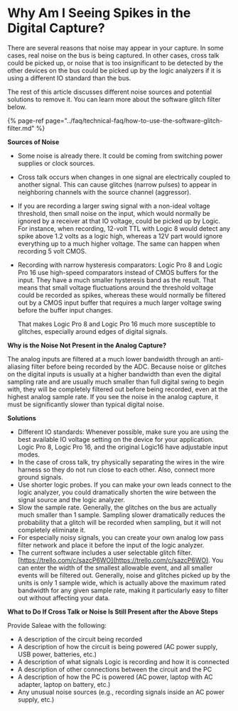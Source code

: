 # Why Am I Seeing Spikes in the Digital Capture?

There are several reasons that noise may appear in your capture. In some cases, real noise on the bus is being captured. In other cases, cross talk could be picked up, or noise that is too insignificant to be detected by the other devices on the bus could be picked up by the logic analyzers if it is using a different IO standard than the bus.

The rest of this article discusses different noise sources and potential solutions to remove it. You can learn more about the software glitch filter below.

{% page-ref page="../faq/technical-faq/how-to-use-the-software-glitch-filter.md" %}

**Sources of Noise**

* Some noise is already there. It could be coming from switching power supplies or clock sources.
* Cross talk occurs when changes in one signal are electrically coupled to another signal. This can cause glitches \(narrow pulses\) to appear in neighboring channels with the source channel \(aggressor\).
* If you are recording a larger swing signal with a non-ideal voltage threshold, then small noise on the input, which would normally be ignored by a receiver at that IO voltage, could be picked up by Logic. For instance, when recording, 12-volt TTL with Logic 8 would detect any spike above 1.2 volts as a logic high, whereas a 12V part would ignore everything up to a much higher voltage. The same can happen when recording 5 volt CMOS.
* Recording with narrow hysteresis comparators: Logic Pro 8 and Logic Pro 16 use high-speed comparators instead of CMOS buffers for the input. They have a much smaller hysteresis band as the result. That means that small voltage fluctuations around the threshold voltage could be recorded as spikes, whereas these would normally be filtered out by a CMOS input buffer that requires a much larger voltage swing before the buffer input changes.

    That makes Logic Pro 8 and Logic Pro 16 much more susceptible to glitches, especially around edges of digital signals.

**Why is the Noise Not Present in the Analog Capture?**

The analog inputs are filtered at a much lower bandwidth through an anti-aliasing filter before being recorded by the ADC. Because noise or glitches on the digital inputs is usually at a higher bandwidth than even the digital sampling rate and are usually much smaller than full digital swing to begin with, they will be completely filtered out before being recorded, even at the highest analog sample rate. If you see the noise in the analog capture, it must be significantly slower than typical digital noise.

**Solutions**

* Different IO standards: Whenever possible, make sure you are using the best available IO voltage setting on the device for your application. Logic Pro 8, Logic Pro 16, and the original Logic16 have adjustable input modes.
* In the case of cross talk, try physically separating the wires in the wire harness so they do not run close to each other. Also, connect more ground signals.
* Use shorter logic probes. If you can make your own leads connect to the logic analyzer, you could dramatically shorten the wire between the signal source and the logic analyzer.
* Slow the sample rate. Generally, the glitches on the bus are actually much smaller than 1 sample. Sampling slower dramatically reduces the probability that a glitch will be recorded when sampling, but it will not completely eliminate it.
* For especially noisy signals, you can create your own analog low pass filter network and place it before the input of the logic analyzer.
* The current software includes a user selectable glitch filter.[https://trello.com/c/sazcP6WO](https://trello.com/c/sazcP6WO). You can enter the width of the smallest allowable event, and all smaller events will be filtered out. Generally, noise and glitches picked up by the units is only 1 sample wide, which is actually above the maximum rated bandwidth for any given sample rate, making it particularly easy to filter out without affecting your data. 

**What to Do If Cross Talk or Noise Is Still Present after the Above Steps**

Provide Saleae with the following:

* A description of the circuit being recorded
* A description of how the circuit is being powered \(AC power supply, USB power, batteries, etc.\)
* A description of what signals Logic is recording and how it is connected
* A description of other connections between the circuit and the PC
* A description of how the PC is powered \(AC power, laptop with AC adapter, laptop on battery, etc.\)
* Any unusual noise sources \(e.g., recording signals inside an AC power supply, etc.\)

